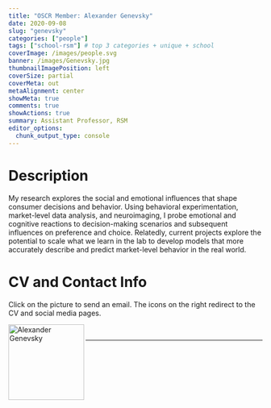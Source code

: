 ```yaml
---
title: "OSCR Member: Alexander Genevsky"
date: 2020-09-08
slug: "genevsky"
categories: ["people"]
tags: ["school-rsm"] # top 3 categories + unique + school
coverImage: /images/people.svg
banner: /images/Genevsky.jpg
thumbnailImagePosition: left
coverSize: partial
coverMeta: out
metaAlignment: center
showMeta: true
comments: true
showActions: true
summary: Assistant Professor, RSM
editor_options: 
  chunk_output_type: console
---
```




# Description

My research explores the social and emotional influences that shape consumer decisions and behavior. Using behavioral experimentation, market-level data analysis, and neuroimaging, I probe emotional and cognitive reactions to decision-making scenarios and subsequent influences on preference and choice. Relatedly, current projects explore the potential to scale what we learn in the lab to develop models that more accurately describe and predict market-level behavior in the real world.
 
# CV and Contact Info

Click on the picture to send an email. The icons on the right redirect to the CV and social media pages.

<!-- EMAIL -->
<p>
  <a href="mailto:genevsky@rsm.nl">
  <img border="0" alt="Alexander Genevsky" src="/images/Genevsky.jpg" width="150" height="150" align="left">
  </a>
</p>

<!-- CV -->
<p align="center">
  <a href="https://drive.google.com/file/d/0B2FZGy16BEmsNEdsN0Q2X015c1U/view?usp=sharing" class="fa fa-file fa-2x" style="color:#00B969;">
  </a>
</p>

<!-- TWITTER -->
<p align="center">
  <a href="https://twitter.com/genevsky" class="fa fa-twitter fa-2x">
  </a>
</p>

<!-- GOOGLE SCHOLAR -->
<p align="center">
  <a href="https://scholar.google.com/citations?user=GPx6as0AAAAJ&hl=en" class="ai ai-google-scholar fa-2x" style="color:#000000;">
  </a>
</p>

<BR>

<!-- # Expertise -->



***


